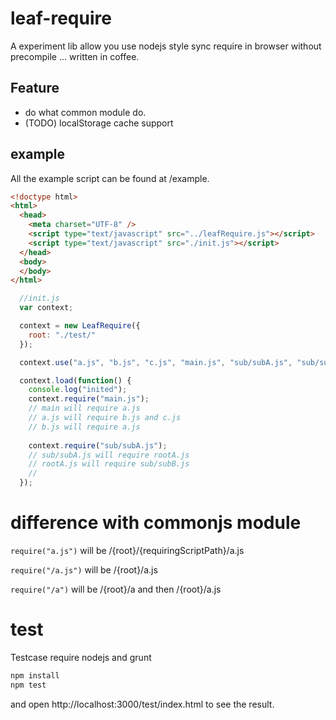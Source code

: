 # leaf-require

A experiment lib allow you use nodejs style sync require in browser without precompile ... written in coffee. 

## Feature
* do what common module do.
* (TODO) localStorage cache support

## example

All the example script can be found at /example.

```html
<!doctype html>
<html>
  <head>
    <meta charset="UTF-8" />
    <script type="text/javascript" src="../leafRequire.js"></script>
    <script type="text/javascript" src="./init.js"></script>
  </head>
  <body>
  </body>
</html>
```

```javascript
  //init.js
  var context;

  context = new LeafRequire({
    root: "./test/"
  });

  context.use("a.js", "b.js", "c.js", "main.js", "sub/subA.js", "sub/subB.js", "rootA.js");

  context.load(function() {
    console.log("inited");
    context.require("main.js");
    // main will require a.js 
    // a.js will require b.js and c.js
    // b.js will require a.js
    
    context.require("sub/subA.js");
    // sub/subA.js will require rootA.js
    // rootA.js will require sub/subB.js
    // 
  });
```

# difference with commonjs module
```require("a.js")``` will be /{root}/{requiringScriptPath}/a.js

```require("/a.js")``` will be /{root}/a.js

```require("/a")``` will be /{root}/a and then /{root}/a.js


# test
Testcase require nodejs and grunt
```bash
npm install
npm test
```
and open http://localhost:3000/test/index.html to see the result.